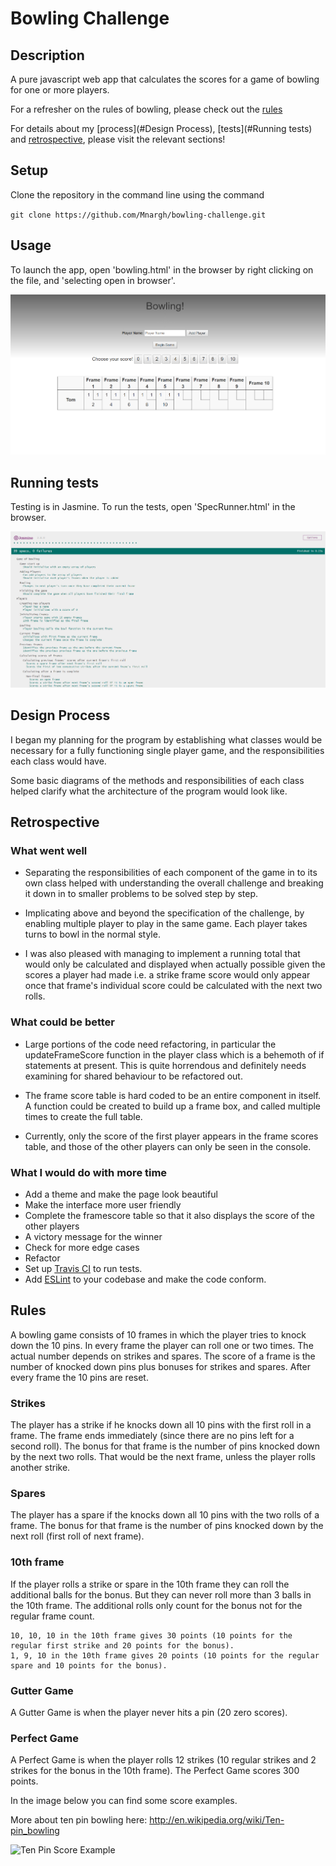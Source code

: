 
Bowling Challenge
=================

## Description

A pure javascript web app that calculates the scores for a game of bowling for one or more players.

For a refresher on the rules of bowling, please check out the [rules](#Rules)

For details about my [process](#Design Process), [tests](#Running tests) and [retrospective](#Retrospective), please visit the relevant sections!

## Setup

Clone the repository in the command line using the command 

`git clone https://github.com/Mnargh/bowling-challenge.git`


## Usage

To launch the app, open 'bowling.html' in the browser by right clicking on the file, and 'selecting open in browser'.

![alt text](./images/bowling-screenshot.png "Gameplay Screenshot")


## Running tests

Testing is in Jasmine. To run the tests, open 'SpecRunner.html' in the browser.

![alt text](./images/testing-screenshot.png "Testing Screenshot")

## Design Process

I began my planning for the program by establishing what classes would be necessary for a fully functioning single player game, and the responsibilities each class would have.

Some basic diagrams of the methods and responsibilities of each class helped clarify what the architecture of the program would look like. 

## Retrospective 

### What went well

* Separating the responsibilities of each component of the game in to its own class helped with understanding the overall challenge and breaking it down in to smaller problems to be solved step by step.

* Implicating above and beyond the specification of the challenge, by enabling multiple player to play in the same game. Each player takes turns to bowl in the normal style.

* I was also pleased with managing to implement a running total that would only be calculated and displayed when actually possible given the scores a player had made i.e. a strike frame score would only appear once that frame's individual score could be calculated with the next two rolls.


### What could be better

   * Large portions of the code need refactoring, in particular the updateFrameScore function in the player class which is a behemoth of if statements at present. This is quite horrendous and definitely needs examining for shared behaviour to be refactored out.

   * The frame score table is hard coded to be an entire component in itself. A function could be created to build up a frame box, and called multiple times to create the full table.

* Currently, only the score of the first player appears in the frame scores table, and those of the other players can only be seen in the console.

### What I would do with more time

   * Add a theme and make the page look beautiful
   * Make the interface more user friendly
   * Complete the framescore table so that it also displays the score of the other players
   * A victory message for the winner
   * Check for more edge cases
   * Refactor 
   * Set up [Travis CI](https://travis-ci.org) to run tests.
   * Add [ESLint](http://eslint.org/) to your codebase and make the code conform.


## Rules

A bowling game consists of 10 frames in which the player tries to knock down the 10 pins. In every frame the player can roll one or two times. The actual number depends on strikes and spares. The score of a frame is the number of knocked down pins plus bonuses for strikes and spares. After every frame the 10 pins are reset.

### Strikes

The player has a strike if he knocks down all 10 pins with the first roll in a frame. The frame ends immediately (since there are no pins left for a second roll). The bonus for that frame is the number of pins knocked down by the next two rolls. That would be the next frame, unless the player rolls another strike.

### Spares

The player has a spare if the knocks down all 10 pins with the two rolls of a frame. The bonus for that frame is the number of pins knocked down by the next roll (first roll of next frame).

### 10th frame

If the player rolls a strike or spare in the 10th frame they can roll the additional balls for the bonus. But they can never roll more than 3 balls in the 10th frame. The additional rolls only count for the bonus not for the regular frame count.

    10, 10, 10 in the 10th frame gives 30 points (10 points for the regular first strike and 20 points for the bonus).
    1, 9, 10 in the 10th frame gives 20 points (10 points for the regular spare and 10 points for the bonus).

### Gutter Game

A Gutter Game is when the player never hits a pin (20 zero scores).

### Perfect Game

A Perfect Game is when the player rolls 12 strikes (10 regular strikes and 2 strikes for the bonus in the 10th frame). The Perfect Game scores 300 points.

In the image below you can find some score examples.

More about ten pin bowling here: http://en.wikipedia.org/wiki/Ten-pin_bowling

![Ten Pin Score Example](images/example_ten_pin_scoring.png)


